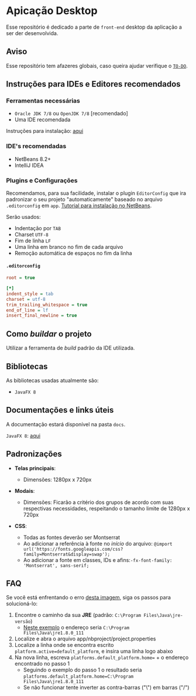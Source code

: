 # Apicação Desktop

Esse repositório é dedicado a parte de `front-end` desktop da aplicação a ser der desenvolvida.

## Aviso

Esse repositório tem afazeres globais, caso queira ajudar verifique o [`TO-DO`](TO-DO.md).

## Instruções para IDEs e Editores recomendados

### Ferramentas necessárias

- `Oracle JDK 7/8` ou `OpenJDK 7/8` [recomendado]
- Uma IDE recomendada

Instruções para instalação: [aqui](https://duckduckgo.com/)

### IDE's recomendadas

- NetBeans 8.2+
- IntelliJ IDEA

### Plugins e Configurações

Recomendamos, para sua facilidade, instalar o plugin `EditorConfig` que ira padronizar o seu projeto "automaticamente" baseado no arquivo `.editorconfig` em `app`. [Tutorial para instalação no NetBeans](https://inf2-2019.github.io/help/editorconfig/).

Serão usados:

- Indentação por `TAB`
- Charset `UTF-8`
- Fim de linha `LF`
- Uma linha em branco no fim de cada arquivo
- Remoção automática de espaços no fim da linha

#### `.editorconfig`

```ini
root = true

[*]
indent_style = tab
charset = utf-8
trim_trailing_whitespace = true
end_of_line = lf
insert_final_newline = true
```

## Como _buildar_ o projeto

Utilizar a ferramenta de _build_ padrão da IDE utilizada.

## Bibliotecas

As bibliotecas usadas atualmente são:

- `JavaFX 8`

## Documentações e links úteis

A documentação estará disponível na pasta `docs`.

`JavaFX 8`: [aqui](https://docs.oracle.com/javase/8/javafx/api/toc.htm)

## Padronizações

- **Telas principais**: 

	- Dimensões: 1280px x 720px
	
- **Modais**:
	
	- Dimensões: Ficarão a critério dos grupos de acordo com suas respectivas necessidades, respeitando o tamanho limite de 1280px x 720px
	
- **CSS**:
	
	- Todas as fontes deverão ser Montserrat
	- Ao adicionar a referência à fonte no _início_ do arquivo: `@import url('https://fonts.googleapis.com/css?family=Montserrat&display=swap');`
	- Ao adicionar a fonte em classes, IDs e afins:`-fx-font-family: 'Montserrat', sans-serif;`

## FAQ

Se você está enfrentando o erro [desta imagem](http://prntscr.com/pvwrx3), siga os passos para solucioná-lo:

1. Encontre o caminho da sua **JRE** (padrão: `C:\Program Files\Java\jre-versão`)
	- [Neste exemplo](http://prntscr.com/pvwubc) o endereço seria `C:\Program Files\Java\jre1.8.0_111`
2. Localize e abra o arquivo app/nbproject/project.properties
3. Localize a linha onde se encontra escrito `platform.active=default_platform`, e insira uma linha logo abaixo
4. Na nova linha, escreva `platforms.default_platform.home=` + o endereço encontrado no passo 1
    - Seguindo o exemplo do passo 1 o resultado seria `platforms.default_platform.home=C:\Program Files\Java\jre1.8.0_111`
    - Se não funcionar tente inverter as contra-barras ("\\") em barras ("/")
